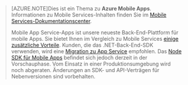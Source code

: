 >[AZURE.NOTE]Dies ist ein Thema zu **Azure Mobile Apps**. Informationen zu Mobile Services-Inhalten finden Sie im [Mobile Services-Dokumentationscenter](/documentation/services/mobile-services/).
>
>Mobile App Service-Apps ist unsere neueste Back-End-Plattform für mobile Apps. Sie bietet Ihnen im Vergleich zu Mobile Services [einige zusätzliche Vorteile](app-service-mobile-value-prop-migration-from-mobile-services.md). Kunden, die das .NET-Back-End-SDK verwenden, wird eine [Migration zu App Service](app-service-mobile-migrating-from-mobile-services) empfohlen. Das [Node SDK für Mobile Apps](https://github.com/azure/azure-mobile-apps-node) befindet sich jedoch derzeit in der Vorschauphase. Vom Einsatz in einer Produktionsumgebung wird noch abgeraten. Änderungen an SDK- und API-Verträgen für Nebenversionen sind vorbehalten.

<!---HONumber=AcomDC_1210_2015-->
